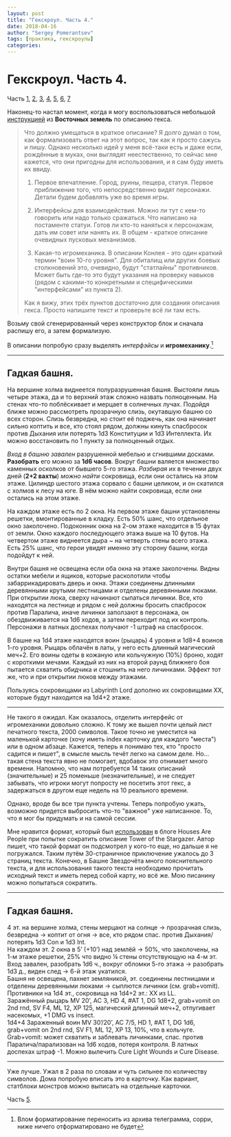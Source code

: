 ```yaml
---
layout: post
title: "Гекскроул. Часть 4."
date: 2018-04-16
author: "Sergey Pomerantsev"
tags: [практика, гекскроулы]
categories:
---
```


# Гекскроул. Часть 4.

Часть [1](https://stuartzaq.blot.im/гекскроул-часть-1), [2](https://stuartzaq.blot.im/гекскроул-часть-2), [3](https://stuartzaq.blot.im/гекскроул-часть-3), [4](https://stuartzaq.blot.im/гекскроул-часть-4), [5](https://stuartzaq.blot.im/гекскроул-часть-5), [6](https://stuartzaq.blot.im/гекскроул-часть-6), [7](https://stuartzaq.blot.im/гекскроул-часть-7)

Наконец-то настал момент, когда я могу воспользоваться небольшой [инструкцией](https://eastern-lands.blogspot.com/2017/11/blog-post_29.html#comment-form) из **Восточных земель** по описанию гекса.

> Что должно умещаться в краткое описание? Я долго думал о том, как формализовать ответ на этот вопрос, так как я просто сажусь и пишу. Однако несколько идей у меня всё-таки есть и даже если, рождённые в муках, они выглядят неестественно, то сейчас мне кажется, что они пригодны для использования, и я сам буду иметь их ввиду.
>
> 1. Первое впечатление. Город, руины, пещера, статуя. Первое приближение того, что непосредственно видят персонажи. Детали будем добавлять уже во время игры.
> 
> 2. Интерфейсы для взаимодействия. Можно ли тут с кем-то говорить или надо только сражаться. Что написано на постаменте статуи. Готов ли кто-то наняться к персонажам, дать им совет или нанять их. В общем - краткое описание очевидных пусковых механизмов.
> 
> 3. Какая-то игромеханика. В описании Конлея - это один краткий термин "воин 10-го уровня". Для обиталищ или других боевых столкновений это, очевидно, будут "статлайны" противников. Может быть где-то это будут указания на проверку навыков (рядом с какими-то конкретными и специфическими "интерфейсами" из пункта 2).
> 
> Как я вижу, этих трёх пунктов достаточно для создания описания гекса. Просто напишите текст и проверьте всё ли там есть.

Возьму свой сгенерированный через конструктор блок и сначала распишу его, а затем формализую.

В описании попробую сразу выделять *интерфэйсы* и **игромеханику**.[^1]

[^1]: Влом форматирование переносить из архива телеграмма, сорри, ниже ничего отформатировано не будет

---

## Гадкая башня.

На вершине холма виднеется полуразрушенная башня. Выстояли лишь четыре этажа, да и то верхний этаж сложно назвать полноценным. На стенах что-то поблёскивает и мерцает в солнечных лучах. Подойдя ближе можно рассмотреть прозрачную слизь, окутавшую башню со всех сторон. Слизь безвредна, но стоит её поджечь, как она начинает сильно коптить и все, кто стоял рядом, должны кинуть спасбросок против Дыхания или потерять 1d3 Конституции и 1d3 Интеллекта. Их можно восстановить по 1 пункту за полноценный отдых.

*Вход в башню завален* разрушенной мебелью и сгнившими досками. **Разобрать** его можно за **1d6 часов**. Вокруг башни валяется множество каменных осколков от бывшего 5-го этажа. *Разбирая* их в течении двух дней (**2+2 вахты**) *можно найти* сокровища, если они остались на этом этаже. Цилиндр шестого этажа сорвало с башни целиком, и он скатился с холмов к лесу на юге. В нём можно найти сокровища, если они остались на этом этаже.

На каждом этаже есть по 2 окна. На первом этаже башни установлены решетки, вмонтированные в кладку. Есть 50% шанс, что отдельное окно заколочено. Подоконник окна на 2-ом этаже находится в 15 футах от земли. Окно каждого последующего этажа выше на 10 футов. На четвертом этаже виднеется дыра ~ на четверть стены всего этажа. Есть 25% шанс, что герои увидят именно эту сторону башни, когда подойдут к ней.

Внутри башня не освещена если оба окна на этаже заколочены. Видны остатки мебели и ящиков, которые расколотили чтобы забаррикадировать дверь и окна. Этажи соединены длинными деревянными крутыми лестницами и отделены деревянными люками. При открытии люка, сверху начинают сыпаться личинки. Все, кто находятся на лестнице и рядом с ней должны бросить спасбросок против Паралича, иначе личинки заползают в персонажа, он обездвиживается на 1d6 ходов, а затем переходит под их контроль. Персонажи в латных доспехах получают -1 штраф на спасбросок.

В башне на 1d4 этаже находятся воин (рыцарь) 4 уровня и 1d8+4 воинов 1-го уровня. Рыцарь облачён в латы, у него есть длинный магический меч+2. Его воины одеты в кожаную или кольчужную (10%) броню, ходят с короткими мечами. Каждый из них на второй раунд ближнего боя пытается схватить обидчика и стошнить на него личинками. Эффект тот же, что и при открытии люков между этажами.

Пользуясь сокровищами из Labyrinth Lord дополню их сокровищами XX, которые будут находится на 1d4+2 этаже.

---

Не такого я ожидал. Как оказалось, отделить интерфейс от игромеханики довольно сложно. К тому же вышел почти целый лист печатного текста, 2000 символов. Такое точно не уместится на маленькой карточке (хочу иметь index карточку для каждого "места") или в одном абзаце. Кажется, теперь я понимаю тех, кто "просто садится и пишет", в смысле мысль течёт легко на самом деле. Но... такая стена текста явно не помогает, вдобавок это отнимает много времени. Напомню, что нам потребуется 14 таких описаний (значительные) и 25 поменьше (незначительные), и не следует забывать, что игроки могут попросту не посетить этот гекс, а задержаться в другом еще недель на 10 реального времени.

Однако, вроде бы все три пункта учтены. Теперь попробую ужать, возможно придется выбросить что-то "важное" уже написанное. То, что я мог бы придумать и на самой сессии.

Мне нравится формат, который был [использован](https://housesarepeople.netlify.app/post/stargazer_key/) в блоге Houses Are People при попытке сократить описание Tower of the Stargazer. Автор пишет, что такой формат он подсмотрел у кого-то еще, но дальше я не погружался. Таким путём 30-страничное приключение ужалось до 3 страниц текста. Конечно, в Башне Звездочёта много пояснительного текста, и для использования такого текста необходимо прочитать исходный текст и иметь перед собой карту, но всё же. Мою писанину можно попытаться сократить.

---

## Гадкая башня.

4 эт. на вершине холма, стены мерцают на солнце -> прозрачная слизь, безвредна -> коптит от огня -> все, кто рядом спас. против Дыхания/потерять 1d3 Con и 1d3 Int.  
На каждом эт. 2 окна в 5’ (+10’) над землёй -> 50%, что заколочены, на 1-м этаже решетки, 25% что видно ¼ стены отсутствующую на 4-м эт.  
Вход завален, разобрать 1d6 ч., вокруг обломки 5-го этажа -> разобрать 1d3 д., виден след -> 6-й этаж укатился.  
Башня не освещена, пахнет земляникой, эт. соединены лестницами и отделены деревянными люками -> сыплются личинки (см. grab+vomit).  
Противники на 1d4 эт., сокровища на 1d4+2 эт.: XX из LL.  
Заражённый рыцарь MV 20’, AC 3, HD 4, #AT 1, DG 1d8+2, grab+vomit on 2nd rnd, SV F4, ML 12, XP 125, магический длинный меч+2, отпугивает насекомых, +1 DMG vs insect.  
1d4+4 Зараженный воин MV 30’/20’, AC 7/5, HD 1, #AT 1, DG 1d6, grab+vomit on 2nd rnd, SV F1, ML 12, XP 13, 10%, что в кольчуге.  
Grab+vomit: может схватить и заблевать личинками, спас. против Паралича/парализован на 1d6 ходов, потеря контроля. В латных доспехах штраф -1. Можно вылечить Cure Light Wounds и Cure Disease.  

---

Уже лучше. Ужал в 2 раза по словам и чуть сильнее по количеству символов.
Дома попробую вписать это в карточку. Как вариант, статблоки монстров можно выписать на отдельные карточки.

Часть [5](https://stuartzaq.blot.im/гекскроул-часть-5).
